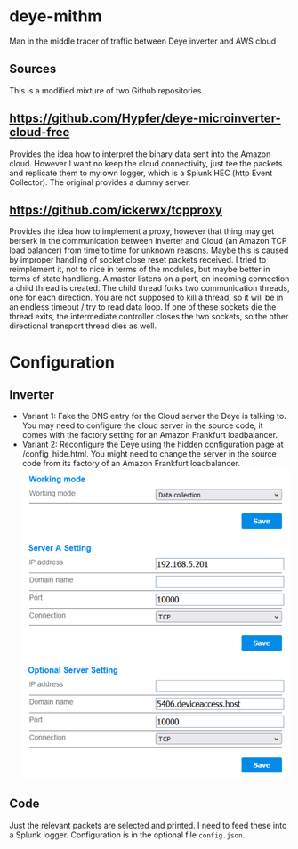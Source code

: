# deye-mithm
Man in the middle tracer of traffic between Deye inverter and AWS cloud


## Sources

This is a modified mixture of two Github repositories.

## https://github.com/Hypfer/deye-microinverter-cloud-free

Provides the idea how to interpret the binary data sent into the Amazon cloud.
However I want no keep the cloud connectivity, just tee the packets and replicate them
to my own logger, which is a Splunk HEC (http Event Collector). The original provides a dummy server.

## https://github.com/ickerwx/tcpproxy

Provides the idea how to implement a proxy, however that thing may get berserk in the communication
between Inverter and Cloud (an Amazon TCP load balancer) from time to time for unknown reasons.
Maybe this is caused by improper handling of socket close reset packets received.
I tried to reimplement it, not to nice in terms of the modules, but maybe better in terms of state handlicng.
A master listens on a port, on incoming connection a child thread is created.
The child thread forks two communication threads, one for each direction.
You are not supposed to kill a thread, so it will be in an endless timeout / try to read data loop.
If one of these sockets die the thread exits, the intermediate controller closes the two sockets, so
the other directional transport thread dies as well.

# Configuration

## Inverter

 * Variant 1: Fake the DNS entry for the Cloud server the Deye is talking to. You may need to configure the
   cloud server in the source code, it comes with the factory setting for an Amazon Frankfurt loadbalancer. 
 * Variant 2: Reconfigure the Deye using the hidden configuration page at /config_hide.html. You might need to
   change the server in the source code from its factory of an Amazon Frankfurt loadbalancer.
   ![Hidden configuration page](img/config_hide.png)

## Code

Just the relevant packets are selected and printed. I need to feed these into a Splunk logger.
Configuration is in the optional file `config.json`.
